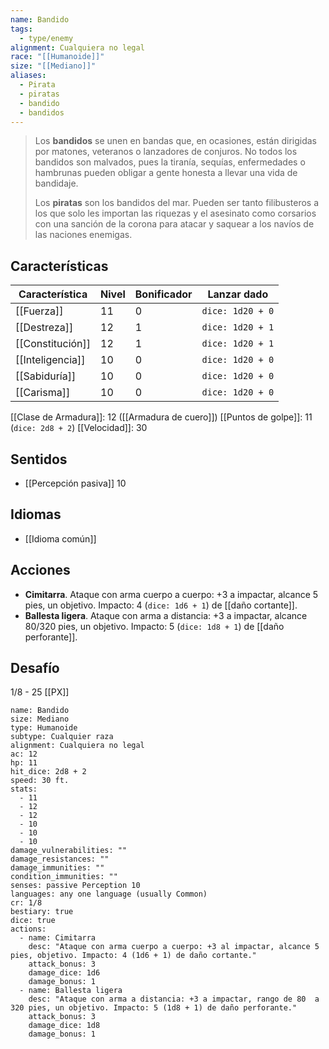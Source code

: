 ```yaml
---
name: Bandido
tags:
  - type/enemy
alignment: Cualquiera no legal
race: "[[Humanoide]]"
size: "[[Mediano]]"
aliases:
  - Pirata
  - piratas
  - bandido
  - bandidos
---
```

> Los **bandidos** se unen en bandas que, en ocasiones, están dirigidas por matones, veteranos o lanzadores de conjuros. No todos los bandidos son malvados, pues la tiranía, sequías, enfermedades o hambrunas pueden obligar a gente honesta a llevar una vida de bandidaje. 
> 
> Los **piratas** son los bandidos del mar. Pueden ser tanto filibusteros a los que solo les importan las riquezas y el asesinato como corsarios con una sanción de la corona para atacar y saquear a los navíos de las naciones enemigas.
## Características
| Característica | Nivel | Bonificador | Lanzar dado |
| ---- | ---- | ---- | ---- |
| [[Fuerza]] | 11 | 0 | `dice: 1d20 + 0` |
| [[Destreza]] | 12 | 1 | `dice: 1d20 + 1` |
| [[Constitución]] | 12 | 1 | `dice: 1d20 + 1` |
| [[Inteligencia]] | 10 | 0 | `dice: 1d20 + 0` |
| [[Sabiduría]] | 10 | 0 | `dice: 1d20 + 0` |
| [[Carisma]] | 10 | 0 | `dice: 1d20 + 0` |

[[Clase de Armadura]]: 12 ([[Armadura de cuero]])
[[Puntos de golpe]]: 11 (`dice: 2d8 + 2`)
[[Velocidad]]: 30
## Sentidos
- [[Percepción pasiva]] 10

## Idiomas
- [[Idioma común]]

## Acciones
- **Cimitarra**. Ataque con arma cuerpo a cuerpo: +3 a impactar, alcance 5 pies, un objetivo. Impacto: 4 (`dice: 1d6 + 1`) de [[daño cortante]].
- **Ballesta ligera**. Ataque con arma a distancia: +3 a impactar, alcance 80/320 pies, un objetivo. Impacto: 5 (`dice: 1d8 + 1`) de [[daño perforante]].
## Desafío
1/8 - 25 [[PX]]


```statblock
name: Bandido
size: Mediano
type: Humanoide
subtype: Cualquier raza
alignment: Cualquiera no legal
ac: 12
hp: 11
hit_dice: 2d8 + 2
speed: 30 ft.
stats:
  - 11
  - 12
  - 12
  - 10
  - 10
  - 10
damage_vulnerabilities: ""
damage_resistances: ""
damage_immunities: ""
condition_immunities: ""
senses: passive Perception 10
languages: any one language (usually Common)
cr: 1/8
bestiary: true
dice: true
actions:
  - name: Cimitarra
    desc: "Ataque con arma cuerpo a cuerpo: +3 al impactar, alcance 5 pies, objetivo. Impacto: 4 (1d6 + 1) de daño cortante."
    attack_bonus: 3
    damage_dice: 1d6
    damage_bonus: 1
  - name: Ballesta ligera
    desc: "Ataque con arma a distancia: +3 a impactar, rango de 80  a 320 pies, un objetivo. Impacto: 5 (1d8 + 1) de daño perforante."
    attack_bonus: 3
    damage_dice: 1d8
    damage_bonus: 1

```

